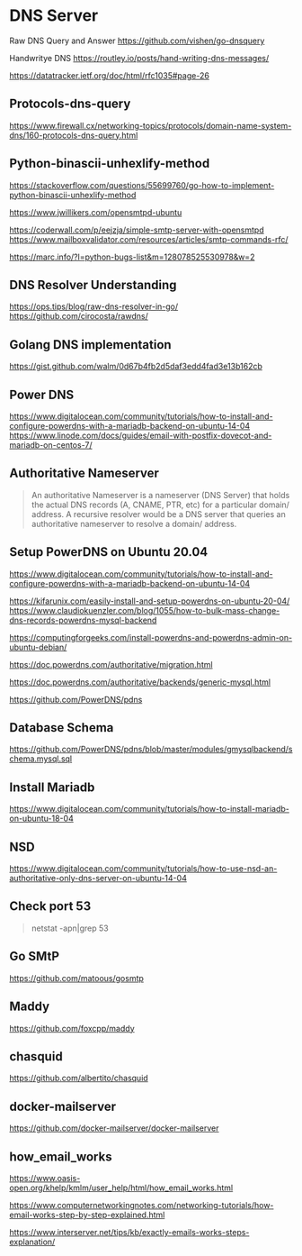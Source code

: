 # DNS Server

Raw DNS Query and Answer
https://github.com/vishen/go-dnsquery

Handwritye DNS
https://routley.io/posts/hand-writing-dns-messages/

https://datatracker.ietf.org/doc/html/rfc1035#page-26

## Protocols-dns-query
https://www.firewall.cx/networking-topics/protocols/domain-name-system-dns/160-protocols-dns-query.html

## Python-binascii-unhexlify-method
https://stackoverflow.com/questions/55699760/go-how-to-implement-python-binascii-unhexlify-method


https://www.jwillikers.com/opensmtpd-ubuntu

https://coderwall.com/p/eejzja/simple-smtp-server-with-opensmtpd
https://www.mailboxvalidator.com/resources/articles/smtp-commands-rfc/

https://marc.info/?l=python-bugs-list&m=128078525530978&w=2


## DNS Resolver Understanding 
https://ops.tips/blog/raw-dns-resolver-in-go/
https://github.com/cirocosta/rawdns/

## Golang DNS implementation
https://gist.github.com/walm/0d67b4fb2d5daf3edd4fad3e13b162cb


## Power DNS
https://www.digitalocean.com/community/tutorials/how-to-install-and-configure-powerdns-with-a-mariadb-backend-on-ubuntu-14-04
https://www.linode.com/docs/guides/email-with-postfix-dovecot-and-mariadb-on-centos-7/

## Authoritative Nameserver
> An authoritative Nameserver is a nameserver (DNS Server) that holds the actual DNS records (A, CNAME, PTR, etc) for a particular domain/ address. A recursive resolver would be a DNS server that queries an authoritative nameserver to resolve a domain/ address.

## Setup PowerDNS on Ubuntu 20.04

https://www.digitalocean.com/community/tutorials/how-to-install-and-configure-powerdns-with-a-mariadb-backend-on-ubuntu-14-04

https://kifarunix.com/easily-install-and-setup-powerdns-on-ubuntu-20-04/
https://www.claudiokuenzler.com/blog/1055/how-to-bulk-mass-change-dns-records-powerdns-mysql-backend

https://computingforgeeks.com/install-powerdns-and-powerdns-admin-on-ubuntu-debian/

https://doc.powerdns.com/authoritative/migration.html

https://doc.powerdns.com/authoritative/backends/generic-mysql.html

https://github.com/PowerDNS/pdns

## Database Schema
https://github.com/PowerDNS/pdns/blob/master/modules/gmysqlbackend/schema.mysql.sql

## Install Mariadb
https://www.digitalocean.com/community/tutorials/how-to-install-mariadb-on-ubuntu-18-04


## NSD
https://www.digitalocean.com/community/tutorials/how-to-use-nsd-an-authoritative-only-dns-server-on-ubuntu-14-04

## Check port 53
> netstat -apn|grep 53

## Go SMtP
https://github.com/matoous/gosmtp

## Maddy
https://github.com/foxcpp/maddy

## chasquid
https://github.com/albertito/chasquid

## docker-mailserver
https://github.com/docker-mailserver/docker-mailserver


## how_email_works
https://www.oasis-open.org/khelp/kmlm/user_help/html/how_email_works.html

https://www.computernetworkingnotes.com/networking-tutorials/how-email-works-step-by-step-explained.html

https://www.interserver.net/tips/kb/exactly-emails-works-steps-explanation/
